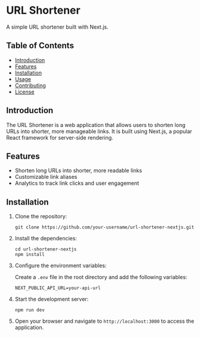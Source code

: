 # URL Shortener

A simple URL shortener built with Next.js.

## Table of Contents

- [Introduction](#introduction)
- [Features](#features)
- [Installation](#installation)
- [Usage](#usage)
- [Contributing](#contributing)
- [License](#license)

## Introduction

The URL Shortener is a web application that allows users to shorten long URLs into shorter, more manageable links. It is built using Next.js, a popular React framework for server-side rendering.

## Features

- Shorten long URLs into shorter, more readable links
- Customizable link aliases
- Analytics to track link clicks and user engagement

## Installation

1. Clone the repository:

   ```shell
   git clone https://github.com/your-username/url-shortener-nextjs.git
   ```

2. Install the dependencies:

   ```shell
   cd url-shortener-nextjs
   npm install
   ```

3. Configure the environment variables:

   Create a `.env` file in the root directory and add the following variables:

   ```plaintext
   NEXT_PUBLIC_API_URL=your-api-url
   ```

4. Start the development server:

   ```shell
   npm run dev
   ```

5. Open your browser and navigate to `http://localhost:3000` to access the application.
